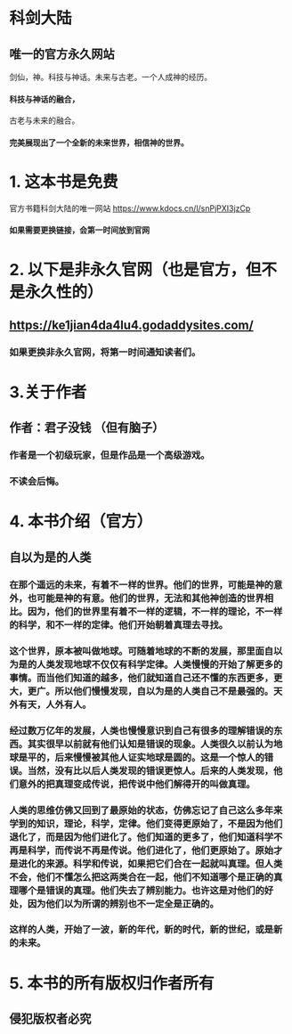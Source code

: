 # 科剑大陆
## 唯一的官方永久网站
剑仙，神。科技与神话。未来与古老。一个人成神的经历。
#### 科技与神话的融合，
古老与未来的融合。
#### 完美展现出了一个全新的未来世界，相信神的世界。

# 1. 这本书是免费
官方书籍科剑大陆的唯一网站 https://www.kdocs.cn/l/snPjPXI3jzCp
#### 如果需要更换链接，会第一时间放到官网
# 2. 以下是非永久官网（也是官方，但不是永久性的）
## https://ke1jian4da4lu4.godaddysites.com/
### 如果更换非永久官网，将第一时间通知读者们。
# 3.关于作者
## 作者：君子没钱 （但有脑子）
### 作者是一个初级玩家，但是作品是一个高级游戏。
### 不读会后悔。
# 4. 本书介绍（官方）
## 自以为是的人类
###  在那个遥远的未来，有着不一样的世界。他们的世界，可能是神的意外，也可能是神的有意。他们的世界，无法和其他神创造的世界相比。因为，他们的世界里有着不一样的逻辑，不一样的理论，不一样的科学，和不一样的定律。他们开始朝着真理去寻找。
###  这个世界，原本被叫做地球。可随着地球的不断的发展，那里面自以为是的人类发现地球不仅仅有科学定律。人类慢慢的开始了解更多的事情。而当他们知道的越多，他们就知道自己还不懂的东西更多，更大，更广。所以他们慢慢发现，自以为是的人类自己不是最强的。天外有天，人外有人。
###  经过数万亿年的发展，人类也慢慢意识到自己有很多的理解错误的东西。其实很早以前就有他们认知是错误的现象。人类很久以前认为地球是平的，后来慢慢被其他人证实地球是圆的。这是一个惊人的错误。当然，没有比以后人类发现的错误更惊人。后来的人类发现，他们意外的把真理变成传说，把传说中他们解得开的叫做真理。
###  人类的思维仿佛又回到了最原始的状态，仿佛忘记了自己这么多年来学到的知识，理论，科学，定律。他们变得更原始了，不是因为他们退化了，而是因为他们进化了。他们知道的更多了，他们知道科学不再是科学，而传说不再是传说。他们进化了，他们更原始了。原始才是进化的来源。科学和传说，如果把它们合在一起就叫真理。但人类不会，他们不懂怎么把这两类合在一起，他们不知道哪个是正确的真理哪个是错误的真理。他们失去了辨别能力。也许这是对他们的好处，因为他们以为所谓的辨别也不一定全是正确的。
###  这样的人类，开始了一波，新的年代，新的时代，新的世纪，或是新的未来。
# 5. 本书的所有版权归作者所有
## 侵犯版权者必究
